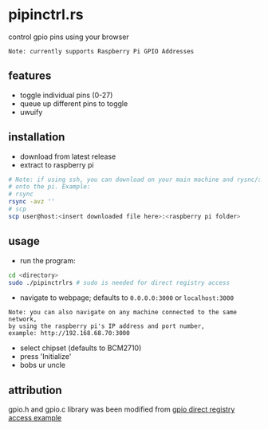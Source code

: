 # pipinctrl.rs
control gpio pins using your browser 

`Note: currently supports Raspberry Pi GPIO Addresses`

## features
- toggle individual pins (0-27)
- queue up different pins to toggle
- uwuify

## installation
- download from latest release
- extract to raspberry pi
```sh
# Note: if using ssh, you can download on your main machine and rysnc/scp the executable
# onto the pi. Example:
# rsync
rsync -avz ''
# scp
scp user@host:<insert downloaded file here>:<raspberry pi folder>
```

## usage
- run the program:
```sh
cd <directory>
sudo ./pipinctrlrs # sudo is needed for direct registry access
```
- navigate to webpage; defaults to `0.0.0.0:3000` or `localhost:3000`

```
Note: you can also navigate on any machine connected to the same network,
by using the raspberry pi's IP address and port number,
example: http://192.168.68.70:3000
```

- select chipset (defaults to BCM2710)
- press 'Initialize'
- bobs ur uncle

## attribution
gpio.h and gpio.c library was been modified from [gpio direct registry access example](https://elinux.org/RPi_GPIO_Code_Samples#Direct_register_access) 







